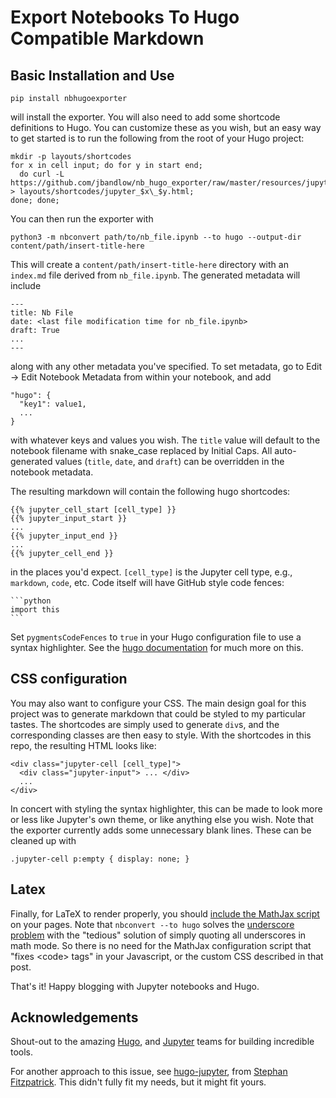 # Export Notebooks To Hugo Compatible Markdown

## Basic Installation and Use
```
pip install nbhugoexporter
```
will install the exporter. You will also need to add some shortcode definitions
to Hugo. You can customize these as you wish, but an easy way to get started is
to run the following from the root of your Hugo project:
```
mkdir -p layouts/shortcodes
for x in cell input; do for y in start end;
  do curl -L https://github.com/jbandlow/nb_hugo_exporter/raw/master/resources/jupyter_$x\_$y.html > layouts/shortcodes/jupyter_$x\_$y.html;
done; done;
```

You can then run the exporter with
```
python3 -m nbconvert path/to/nb_file.ipynb --to hugo --output-dir content/path/insert-title-here
```
This will create a `content/path/insert-title-here` directory with an
`index.md` file derived from `nb_file.ipynb`. The generated metadata will include
```
---
title: Nb File
date: <last file modification time for nb_file.ipynb>
draft: True
...
---
```
along with any other metadata you've specified. To set metadata, go to Edit ->
Edit Notebook Metadata from within your notebook, and add
```
"hugo": {
  "key1": value1,
  ...
}
```
with whatever keys and values you wish.  The `title` value will default to the
notebook filename with snake\_case replaced by Initial Caps. All auto-generated
values (`title`, `date`, and `draft`) can be overridden in the notebook
metadata.

The resulting markdown will contain the following hugo shortcodes:
```
{{% jupyter_cell_start [cell_type] }}
{{% jupyter_input_start }}
...
{{% jupyter_input_end }}
...
{{% jupyter_cell_end }}
```
in the places you'd expect.  `[cell_type]` is the Jupyter cell type, e.g.,
`markdown`, `code`, etc. Code itself will have GitHub style code fences:

````
```python
import this
```
````

Set `pygmentsCodeFences` to `true` in your Hugo configuration file to use a
syntax highlighter. See the [hugo
documentation](https://gohugo.io/content-management/syntax-highlighting/) for
much more on this.

## CSS configuration

You may also want to configure your CSS. The main design goal for this project
was to generate markdown that could be styled to my particular tastes.  The
shortcodes are simply used to generate `div`s, and the corresponding classes are
then easy to style. With the shortcodes in this repo, the resulting HTML
looks like:

```
<div class="jupyter-cell [cell_type]">
  <div class="jupyter-input"> ... </div>
  ...
</div>
```

In concert with styling the syntax highlighter, this can be
made to look more or less like Jupyter's own theme, or like anything else you
wish.  Note that the exporter currently adds some unnecessary blank lines. These
can be cleaned up with

```
.jupyter-cell p:empty { display: none; }
```

## Latex

Finally, for LaTeX to render properly, you should [include the MathJax script](
https://gohugo.io/content-management/formats/#enable-mathjax) on your pages.
Note that `nbconvert --to hugo` solves the [underscore problem](
https://gohugo.io/content-management/formats/#issues-with-markdown) with the
"tedious" solution of simply quoting all underscores in math mode. So there is
no need for the MathJax configuration script that "fixes \<code\> tags" in your
Javascript, or the custom CSS described in that post.

That's it! Happy blogging with Jupyter notebooks and Hugo.

## Acknowledgements
Shout-out to the amazing [Hugo](https://gohugo.io), and
[Jupyter](https://jupyter.org) teams for building incredible tools.

For another approach to this issue, see
[hugo-jupyter](http://journalpanic.com/hugo_jupyter/), from  [Stephan
Fitzpatrick](https://github.com/knowsuchagency). This didn't fully fit my needs,
but it might fit yours.
